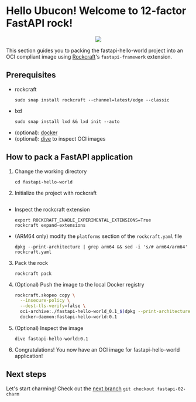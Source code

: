 # Hello Ubucon! Welcome to 12-factor FastAPI rock!

<p align="center">
    <img src="https://encrypted-tbn0.gstatic.com/images?q=tbn:ANd9GcQt_7ioYr9T6uh35rT46Z_cyNVtMM_SgbHppA&s">
</p>

This section guides you to packing the fastapi-hello-world project into an OCI compliant image
using [Rockcraft](https://github.com/canonical/rockcraft)'s `fastapi-framework` extension.

## Prerequisites

- rockcraft
  ```
  sudo snap install rockcraft --channel=latest/edge --classic
  ```
- lxd
  ```
  sudo snap install lxd && lxd init --auto
  ```
- (optional): [docker](https://docs.docker.com/engine/install/)
- (optional): [dive](https://github.com/wagoodman/dive) to inspect OCI images

## How to pack a FastAPI application

1. Change the working directory
   ```
   cd fastapi-hello-world
   ```
2. Initialize the project with rockcraft
   ```rockcraft init --profile fastapi-framework
   ```
  - Inspect the rockcraft extension
    ```
    export ROCKCRAFT_ENABLE_EXPERIMENTAL_EXTENSIONS=True
    rockcraft expand-extensions
    ```
  - (ARM64 only) modify the `platforms` section of the `rockcraft.yaml` file
    ```
    dpkg --print-architecture | grep arm64 && sed -i 's/# arm64/arm64' rockcraft.yaml
    ```
3. Pack the rock
   ```
   rockcraft pack
   ```
3. (Optional) Push the image to the local Docker registry
    ```bash
    rockcraft.skopeo copy \
      --insecure-policy \
      --dest-tls-verify=false \
      oci-archive:./fastapi-hello-world_0.1_$(dpkg --print-architecture)$.rock \
      docker-daemon:fastapi-hello-world:0.1
    ```
4. (Optional) Inspect the image
   ```
   dive fastapi-hello-world:0.1
   ```
6. Congratulations! You now have an OCI image for fastapi-hello-world application!

## Next steps

Let's start charming! Check out the [next branch](https://github.com/yanksyoon/hello-ubucon/tree/fastapi-02-charm) `git checkout fastapi-02-charm`
